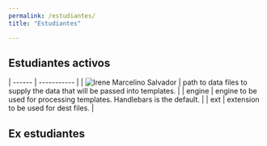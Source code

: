 ```yaml
---
permalink: /estudiantes/
title: "Estudiantes"

---
```


## Estudiantes activos

| ------ | ----------- |
| ![ Irene Marcelino Salvador](https://juliojx.github.com/jorgevc/_data/img-20181115-wa0002.jpg)  | path to data files to supply the data that will be passed into templates. |
| engine | engine to be used for processing templates. Handlebars is the default. |
| ext    | extension to be used for dest files. |


## Ex estudiantes

